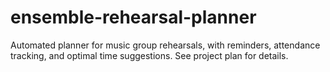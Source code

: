 # ensemble-rehearsal-planner
Automated planner for music group rehearsals, with reminders, attendance tracking, and optimal time suggestions. See project plan for details.
